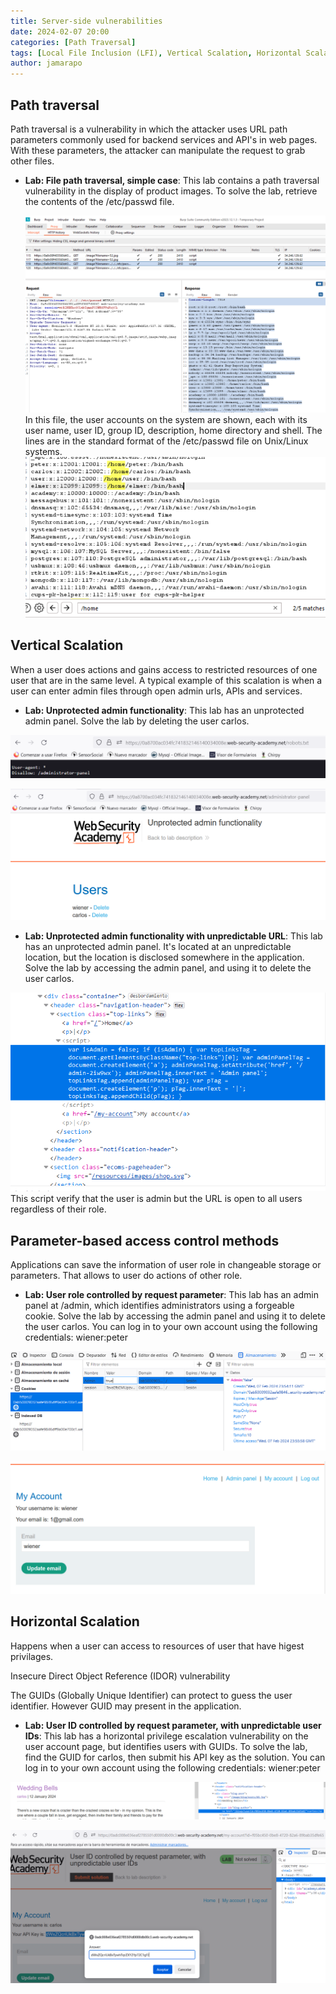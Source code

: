 ```yaml
---
title: Server-side vulnerabilities
date: 2024-02-07 20:00 
categories: [Path Traversal]
tags: [Local File Inclusion (LFI), Vertical Scalation, Horizontal Scalation]
author: jamarapo
---
```



## Path traversal 
Path traversal is a vulnerability in which the attacker uses URL path parameters commonly used for backend services and API's in web pages. With these parameters, the attacker can manipulate the request to grab other files.

- **Lab: File path traversal, simple case**:  This lab contains a path traversal vulnerability in the display of product images. To solve the lab, retrieve the contents of the /etc/passwd file. 

  
  ![alt text](../assets/img/posts/image.png)
  In this file, the user accounts on the system are shown, each with its user name, user ID, group ID, description, home directory and shell. The lines are in the standard format of the /etc/passwd file on Unix/Linux systems.
  ![alt text](../assets/img/posts/image-1.png)


## Vertical Scalation
When a user does actions and gains access to restricted resources of one user that are in the same level. 
A typical example of this scalation is when a user can enter admin files through open admin urls, APIs and services.

- **Lab: Unprotected admin functionality**: This lab has an unprotected admin panel.
Solve the lab by deleting the user carlos. 

![Desktop View](../assets/img/posts/image-4.png)

![alt text](../assets/img/posts/image-5.png)

- **Lab: Unprotected admin functionality with unpredictable URL**:  This lab has an unprotected admin panel. It's located at an unpredictable location, but the location is disclosed somewhere in the application.
Solve the lab by accessing the admin panel, and using it to delete the user carlos. 

![alt text](../assets/img/posts/image-6.png)
This script verify that the user is admin but the URL is open to all users regardless of their role.

## Parameter-based access control methods
Applications can save the information of user role in changeable storage or parameters. That allows to user do actions of other role.

- **Lab: User role controlled by request parameter**: This lab has an admin panel at /admin, which identifies administrators using a forgeable cookie. Solve the lab by accessing the admin panel and using it to delete the user carlos. You can log in to your own account using the following credentials: wiener:peter 

![alt text](../assets/img/posts/image-7.png)

![alt text](../assets/img/posts/image-8.png)

## Horizontal Scalation
Happens when a user can access to resources of user that have higest privilages.

Insecure Direct Object Reference (IDOR) vulnerability

The GUIDs (Globally Unique Identifier) can protect to guess the user identifier. However GUID may present in the application.

- **Lab: User ID controlled by request parameter, with unpredictable user IDs**:  This lab has a horizontal privilege escalation vulnerability on the user account page, but identifies users with GUIDs. 
To solve the lab, find the GUID for carlos, then submit his API key as the solution.
You can log in to your own account using the following credentials: wiener:peter 

![alt text](../assets/img/posts/image-11.png)

![alt text](../assets/img/posts/image-12.png)

